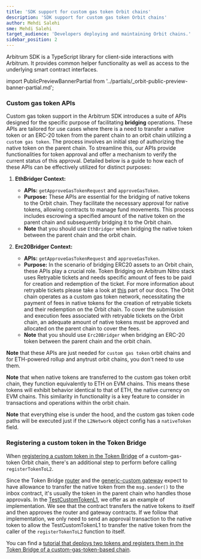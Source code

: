 ```yaml
---
title: 'SDK support for custom gas token Orbit chains'
description: 'SDK support for custom gas token Orbit chains'
author: Mehdi Salehi
sme: Mehdi Salehi
target_audience: 'Developers deploying and maintaining Orbit chains.'
sidebar_position: 2
---
```


Arbitrum SDK is a TypeScript library for client-side interactions with Arbitrum. It provides common helper functionality as well as access to the underlying smart contract interfaces.

import PublicPreviewBannerPartial from '../partials/_orbit-public-preview-banner-partial.md';

<PublicPreviewBannerPartial />

### Custom gas token APIs

Custom gas token support in the Arbitrum SDK introduces a suite of APIs designed for the specific purpose of facilitating **bridging** operations. These APIs are tailored for use cases where there is a need to transfer a native token or an ERC-20 token from the parent chain to an orbit chain utilizing a `custom gas token`. The process involves an initial step of authorizing the native token on the parent chain. To streamline this, our APIs provide functionalities for token approval and offer a mechanism to verify the current status of this approval. Detailed below is a guide to how each of these APIs can be effectively utilized for distinct purposes:

1. **EthBridger Context:**

   - **APIs:** `getApproveGasTokenRequest` and `approveGasToken`.
   - **Purpose:** These APIs are essential for the bridging of native tokens to the Orbit chain. They facilitate the necessary approval for native tokens, allowing contracts to manage fund movements. This process includes escrowing a specified amount of the native token on the parent chain and subsequently bridging it to the Orbit chain.
   - **Note** that you should use `EthBridger` when bridging the native token between the parent chain and the orbit chain.

2. **Erc20Bridger Context:**
   - **APIs:** `getApproveGasTokenRequest` and `approveGasToken`.
   - **Purpose:** In the scenario of bridging ERC20 assets to an Orbit chain, these APIs play a crucial role. Token Bridging on Arbitrum Nitro stack uses Retryable tickets and needs specific amount of fees to be paid for creation and redemption of the ticket. For more information about retryable tickets please take a look at [this](/how-arbitrum-works/arbos/l1-l2-messaging.mdx#retryable-tickets) part of our docs. The Orbit chain operates as a custom gas token network, necessitating the payment of fees in native tokens for the creation of retryable tickets and their redemption on the Orbit chain. To cover the submission and execution fees associated with retryable tickets on the Orbit chain, an adequate amount of native tokens must be approved and allocated on the parent chain to cover the fees.
   - **Note** that you should use `Erc20Bridger` when bridging an ERC-20 token between the parent chain and the orbit chain.

**Note** that these APIs are just needed for `custom gas token` orbit chains and for ETH-powered rollup and anytrust orbit chains, you don't need to use them.

**Note** that when native tokens are transferred to the custom gas token orbit chain, they function equivalently to ETH on EVM chains. This means these tokens will exhibit behavior identical to that of ETH, the native currency on EVM chains. This similarity in functionality is a key feature to consider in transactions and operations within the orbit chain.

**Note** that everything else is under the hood, and the custom gas token code paths will be executed just if the `L2Network` object config has a `nativeToken` field.

### Registering a custom token in the Token Bridge

When [registering a custom token in the Token Bridge](/build-decentralized-apps/token-bridging/03-token-bridge-erc20.md#setting-up-your-token-with-the-generic-custom-gateway) of a custom-gas-token Orbit chain, there's an additional step to perform before calling `registerTokenToL2`.

Since the Token Bridge [router](https://github.com/OffchainLabs/token-bridge-contracts/blob/main/contracts/tokenbridge/ethereum/gateway/L1OrbitGatewayRouter.sol#L142-L144) and the [generic-custom gateway](https://github.com/OffchainLabs/token-bridge-contracts/blob/main/contracts/tokenbridge/ethereum/gateway/L1OrbitCustomGateway.sol#L203-L210) expect to have allowance to transfer the native token from the `msg.sender()` to the inbox contract, it's usually the token in the parent chain who handles those approvals. In the [TestCustomTokenL1](https://github.com/OffchainLabs/token-bridge-contracts/blob/main/contracts/tokenbridge/test/TestCustomTokenL1.sol#L158-L168), we offer as an example of implementation. We see that the contract transfers the native tokens to itself and then approves the router and gateway contracts. If we follow that implementation, we only need to send an approval transaction to the native token to allow the TestCustomTokenL1 to transfer the native token from the caller of the `registerTokenToL2` function to itself.

You can find a [tutorial that deploys two tokens and registers them in the Token Bridge of a custom-gas-token-based chain](https://github.com/OffchainLabs/arbitrum-tutorials/tree/master/packages/custom-token-bridging).
